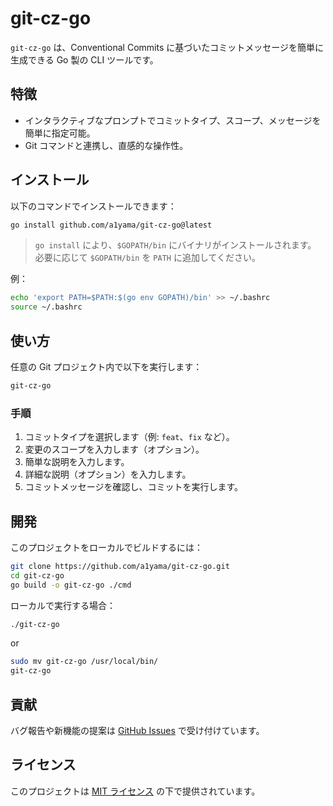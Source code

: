 # git-cz-go

`git-cz-go` は、Conventional Commits に基づいたコミットメッセージを簡単に生成できる Go 製の CLI ツールです。

## 特徴
- インタラクティブなプロンプトでコミットタイプ、スコープ、メッセージを簡単に指定可能。
- Git コマンドと連携し、直感的な操作性。

## インストール
以下のコマンドでインストールできます：

```bash
go install github.com/a1yama/git-cz-go@latest
```

> `go install` により、`$GOPATH/bin` にバイナリがインストールされます。
> 必要に応じて `$GOPATH/bin` を `PATH` に追加してください。

例：

```bash
echo 'export PATH=$PATH:$(go env GOPATH)/bin' >> ~/.bashrc
source ~/.bashrc
```

## 使い方
任意の Git プロジェクト内で以下を実行します：

```bash
git-cz-go
```

### 手順
1. コミットタイプを選択します（例: `feat`、`fix` など）。
2. 変更のスコープを入力します（オプション）。
3. 簡単な説明を入力します。
4. 詳細な説明（オプション）を入力します。
5. コミットメッセージを確認し、コミットを実行します。

## 開発
このプロジェクトをローカルでビルドするには：

```bash
git clone https://github.com/a1yama/git-cz-go.git
cd git-cz-go
go build -o git-cz-go ./cmd
```

ローカルで実行する場合：

```bash
./git-cz-go
```

or 

```bash
sudo mv git-cz-go /usr/local/bin/
git-cz-go
```

## 貢献
バグ報告や新機能の提案は [GitHub Issues](https://github.com/a1yama/git-cz-go/issues) で受け付けています。

## ライセンス
このプロジェクトは [MIT ライセンス](LICENSE) の下で提供されています。
